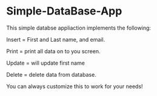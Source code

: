 # Simple-DataBase-App

This simple databse appliaction implements the following:

Insert = First and Last name, and email.

Print = print all data on to you screen.

Update = will update first name  

Delete = delete data from database.

You can always customize this to work for your needs! 
